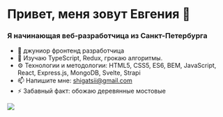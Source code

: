 # Привет, меня зовут Евгения 👋

### Я начинающая веб-разработчица из Санкт-Петербурга

- 🔭 джуниор фронтенд разработчица
- 🌱 Изучаю TypeScript, Redux, грокаю алгоритмы.
- :gear: Технологии и методологии: HTML5, CSS5, ES6, BEM, JavaScript, React, Express.js, MongoDB, Svelte, Strapi
- 📫 Напишите мне: shigatsii@gmail.com
- ⚡ Забавный факт: обожаю деревянные мостовые

![](https://komarev.com/ghpvc/?username=shigatsi&color=188f32&style=flat)

